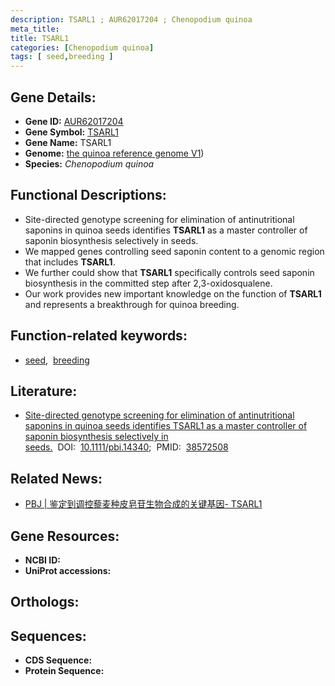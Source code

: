 ```yaml
---
description: TSARL1 ; AUR62017204 ; Chenopodium quinoa
meta_title:
title: TSARL1
categories: [Chenopodium quinoa]
tags: [ seed,breeding ]
---
```


## Gene Details:
- **Gene ID:** [AUR62017204]()
- **Gene Symbol:** <u>TSARL1</u>
- **Gene Name:** TSARL1
- **Genome:** [the quinoa reference genome V1](https://genomevolution.org/coge/))
- **Species:** *Chenopodium quinoa*

## Functional Descriptions:
   - Site-directed genotype screening for elimination of antinutritional saponins in quinoa seeds identifies **TSARL1** as a master controller of saponin biosynthesis selectively in seeds.
   - We mapped genes controlling seed saponin content to a genomic region that includes **TSARL1**.
   - We further could show that **TSARL1** specifically controls seed saponin biosynthesis in the committed step after 2,3-oxidosqualene.
   - Our work provides new important knowledge on the function of **TSARL1** and represents a breakthrough for quinoa breeding.

## Function-related keywords:
   - [seed](/tags/seed/),&nbsp;&nbsp;[breeding](/tags/breeding/)

## Literature:
   - [Site-directed genotype screening for elimination of antinutritional saponins in quinoa seeds identifies TSARL1 as a master controller of saponin biosynthesis selectively in seeds.](https://www.doi.org/10.1111/pbi.14340)&nbsp;&nbsp;DOI:&nbsp;&nbsp;[10.1111/pbi.14340](https://www.doi.org/10.1111/pbi.14340);&nbsp;&nbsp;PMID:&nbsp;&nbsp;[38572508](https://pubmed.ncbi.nlm.nih.gov/38572508/)

## Related News:
   - [PBJ | 鉴定到调控藜麦种皮皂苷生物合成的关键基因- TSARL1](https://mp.weixin.qq.com/s?__biz=Mzg3MDEwNDEyMg==&mid=2247566130&idx=1&sn=ac22c97a990f049a4a6fb326fe0b9c2c&chksm=cfb3e34fc384c4a6e852473b153f0000a7ea12bff7926fec8d222698c233959593ea93a05cd1&scene=27#wechat_redirect)

## Gene Resources:
- **NCBI ID:**  [](https://www.ncbi.nlm.nih.gov/search/all/?term=)
- **UniProt accessions:**  [](https://www.uniprot.org/uniprotkb//entry)

## Orthologs:

## Sequences:
- **CDS Sequence:**
- **Protein Sequence:**
